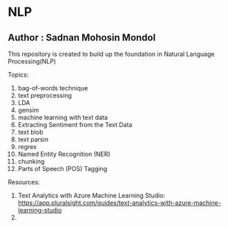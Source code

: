 # NLP
## Author : Sadnan Mohosin Mondol
This repository is created to build up the foundation in Natural Language Processing(NLP)

Topics: 
1. bag-of-words technique
2. text preprocessing
3. LDA
4. gensim
5. machine learning with text data
6. Extracting Sentiment from the Text Data
7. text blob
8. text parsin
9. regrex
10. Named Entity Recognition (NER)
11. chunking
12. Parts of Speech (POS) Tagging
   

Resources:
1. Text Analytics with Azure Machine Learning Studio: https://app.pluralsight.com/guides/text-analytics-with-azure-machine-learning-studio
2. 



